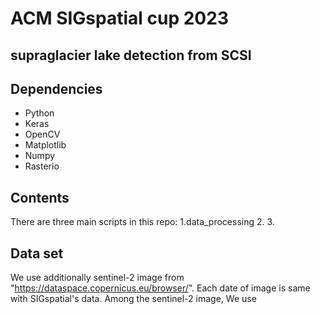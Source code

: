# ACM SIGspatial cup 2023
## supraglacier lake detection from SCSI 

## Dependencies
- Python
- Keras
- OpenCV
- Matplotlib
- Numpy
- Rasterio


## Contents
There are three main scripts in this repo:
1.data_processing
2.
3.


## Data set
We use additionally sentinel-2 image from "https://dataspace.copernicus.eu/browser/".
Each date of image is same with SIGspatial's data.
Among the sentinel-2 image, We use  

